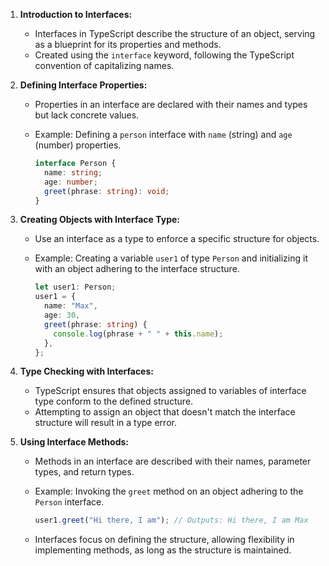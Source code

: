 1. **Introduction to Interfaces:**

   - Interfaces in TypeScript describe the structure of an object, serving as a blueprint for its properties and methods.
   - Created using the `interface` keyword, following the TypeScript convention of capitalizing names.

2. **Defining Interface Properties:**

   - Properties in an interface are declared with their names and types but lack concrete values.
   - Example: Defining a `person` interface with `name` (string) and `age` (number) properties.

     ```typescript
     interface Person {
       name: string;
       age: number;
       greet(phrase: string): void;
     }
     ```

3. **Creating Objects with Interface Type:**

   - Use an interface as a type to enforce a specific structure for objects.
   - Example: Creating a variable `user1` of type `Person` and initializing it with an object adhering to the interface structure.

     ```typescript
     let user1: Person;
     user1 = {
       name: "Max",
       age: 30,
       greet(phrase: string) {
         console.log(phrase + " " + this.name);
       },
     };
     ```

4. **Type Checking with Interfaces:**

   - TypeScript ensures that objects assigned to variables of interface type conform to the defined structure.
   - Attempting to assign an object that doesn't match the interface structure will result in a type error.

5. **Using Interface Methods:**

   - Methods in an interface are described with their names, parameter types, and return types.
   - Example: Invoking the `greet` method on an object adhering to the `Person` interface.

     ```typescript
     user1.greet("Hi there, I am"); // Outputs: Hi there, I am Max
     ```

   - Interfaces focus on defining the structure, allowing flexibility in implementing methods, as long as the structure is maintained.
